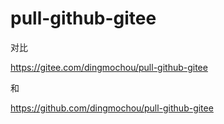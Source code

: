 # pull-github-gitee



对比

https://gitee.com/dingmochou/pull-github-gitee

和

https://github.com/dingmochou/pull-github-gitee